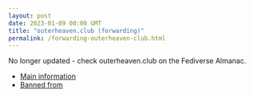 ```yaml
---
layout: post
date: 2023-01-09 00:00 GMT
title: "outerheaven.club (forwarding)"
permalink: /forwarding-outerheaven-club.html
---
```


No longer updated - check outerheaven.club on the Fediverse Almanac.

* [Main information](https://www.fediversealmanac.com/api/v1/instances/outerheaven.club)
* [Banned from](https://www.fediversealmanac.com/api/v1/instances/outerheaven.club/banned_from)

